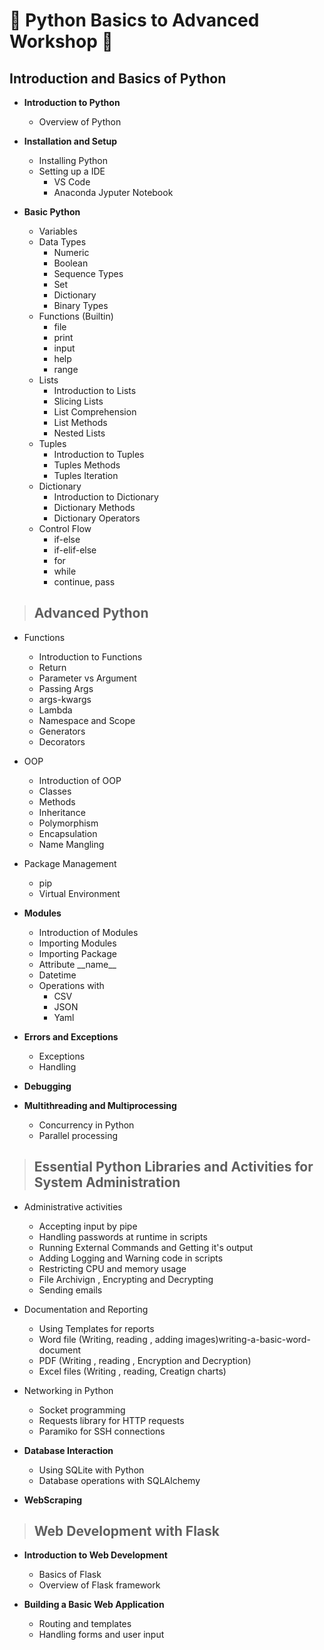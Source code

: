 # :rocket: Python Basics to Advanced Workshop :rocket:

## Introduction and Basics of Python

- **Introduction to Python**
  - Overview of Python

- **Installation and Setup**
  - Installing Python
  - Setting up a IDE
    - VS Code
    - Anaconda Jyputer Notebook

- **Basic Python**
  - Variables
  - Data Types
    - Numeric
    - Boolean
    - Sequence Types
    - Set
    - Dictionary
    - Binary Types
  - Functions (Builtin)
    - file
    - print
    - input
    - help
    - range
  - Lists
    - Introduction to Lists
    - Slicing Lists
    - List Comprehension
    - List Methods
    - Nested Lists
  - Tuples
    - Introduction to Tuples
    - Tuples Methods
    - Tuples Iteration
  - Dictionary
    - Introduction to Dictionary
    - Dictionary Methods
    - Dictionary Operators
  - Control Flow
    - if-else
    - if-elif-else
    - for
    - while
    - continue, pass

>## Advanced Python

- Functions
  - Introduction to Functions
  - Return
  - Parameter vs Argument
  - Passing Args
  - args-kwargs
  - Lambda
  - Namespace and Scope
  - Generators
  - Decorators

- OOP
  - Introduction of OOP
  - Classes
  - Methods
  - Inheritance
  - Polymorphism
  - Encapsulation
  - Name Mangling

- Package Management
  - pip
  - Virtual Environment

- **Modules**
  - Introduction of Modules
  - Importing Modules
  - Importing Package
  - Attribute \_\_name\_\_
  - Datetime
  - Operations with
    - CSV
    - JSON
    - Yaml

- **Errors and Exceptions**
  - Exceptions
  - Handling

- **Debugging**  

- **Multithreading and Multiprocessing**
  - Concurrency in Python
  - Parallel processing

>## Essential Python Libraries and Activities for System Administration

- Administrative activities
  - Accepting input by pipe
  - Handling passwords at runtime in scripts
  - Running External Commands and Getting it's output
  - Adding Logging and Warning code in scripts
  - Restricting CPU and memory usage
  - File Archivign , Encrypting and Decrypting
  - Sending emails
- Documentation and Reporting
  - Using Templates for reports  
  - Word file  (Writing, reading , adding images)writing-a-basic-word-document
  - PDF (Writing , reading , Encryption and Decryption)
  - Excel files (Writing , reading, Creatign charts)
  
- Networking in Python
  - Socket programming
  - Requests library for HTTP requests
  - Paramiko for SSH connections

- **Database Interaction**
  - Using SQLite with Python
  - Database operations with SQLAlchemy

- **WebScraping**

>## Web Development with Flask

- **Introduction to Web Development**
  - Basics of Flask
  - Overview of Flask framework

- **Building a Basic Web Application**
  - Routing and templates
  - Handling forms and user input
